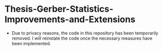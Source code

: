 # Thesis-Gerber-Statistics-Improvements-and-Extensions

- Due to privacy reasons, the code in this repository has been temporarily removed. I will reinstate the code once the necessary measures have been implemented.
